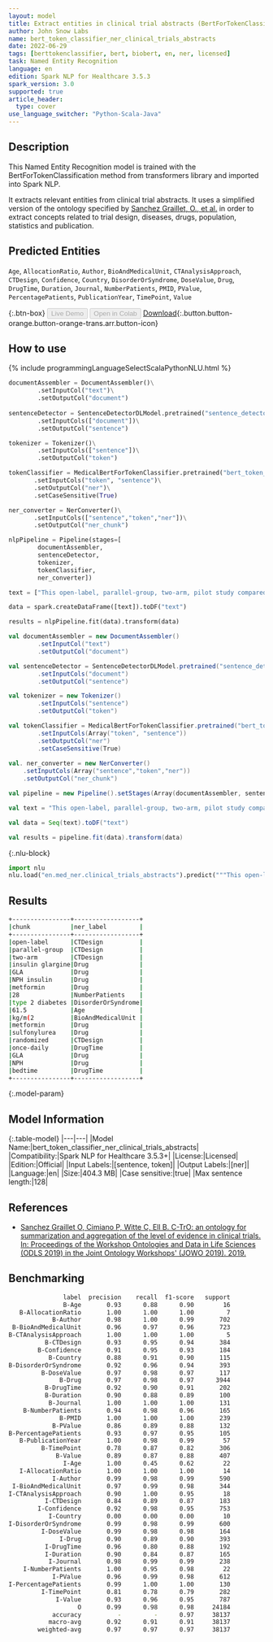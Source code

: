 ```yaml
---
layout: model
title: Extract entities in clinical trial abstracts (BertForTokenClassification)
author: John Snow Labs
name: bert_token_classifier_ner_clinical_trials_abstracts
date: 2022-06-29
tags: [berttokenclassifier, bert, biobert, en, ner, licensed]
task: Named Entity Recognition
language: en
edition: Spark NLP for Healthcare 3.5.3
spark_version: 3.0
supported: true
article_header:
  type: cover
use_language_switcher: "Python-Scala-Java"
---
```


## Description

This Named Entity Recognition model is trained with the BertForTokenClassification method from transformers library and imported into Spark NLP.

It extracts relevant entities from clinical trial abstracts. It uses a simplified version of the ontology specified by [Sanchez Graillet, O., et al.](https://pub.uni-bielefeld.de/record/2939477) in order to extract concepts related to trial design, diseases, drugs, population, statistics and publication.

## Predicted Entities

`Age`, `AllocationRatio`, `Author`, `BioAndMedicalUnit`, `CTAnalysisApproach`, `CTDesign`, `Confidence`, `Country`, `DisorderOrSyndrome`, `DoseValue`, `Drug`, `DrugTime`, `Duration`, `Journal`, `NumberPatients`, `PMID`, `PValue`, `PercentagePatients`, `PublicationYear`, `TimePoint`, `Value`

{:.btn-box}
<button class="button button-orange" disabled>Live Demo</button>
<button class="button button-orange" disabled>Open in Colab</button>
[Download](https://s3.amazonaws.com/auxdata.johnsnowlabs.com/clinical/models/bert_token_classifier_ner_clinical_trials_abstracts_en_3.5.3_3.0_1656475829985.zip){:.button.button-orange.button-orange-trans.arr.button-icon}

## How to use



<div class="tabs-box" markdown="1">
{% include programmingLanguageSelectScalaPythonNLU.html %}

```python
documentAssembler = DocumentAssembler()\
        .setInputCol("text")\
        .setOutputCol("document")
        
sentenceDetector = SentenceDetectorDLModel.pretrained("sentence_detector_dl_healthcare", "en", "clinical/models")\
        .setInputCols(["document"])\
        .setOutputCol("sentence")

tokenizer = Tokenizer()\
        .setInputCols(["sentence"])\
        .setOutputCol("token")

tokenClassifier = MedicalBertForTokenClassifier.pretrained("bert_token_classifier_ner_clinical_trials_abstracts", "en", "clinical/models")\
       .setInputCols("token", "sentence")\
       .setOutputCol("ner")\
       .setCaseSensitive(True)

ner_converter = NerConverter()\
       .setInputCols(["sentence","token","ner"])\
       .setOutputCol("ner_chunk")

nlpPipeline = Pipeline(stages=[
        documentAssembler,
        sentenceDetector,
        tokenizer,
        tokenClassifier,
        ner_converter])

text = ["This open-label, parallel-group, two-arm, pilot study compared the beta-cell protective effect of adding insulin glargine (GLA) vs. NPH insulin to ongoing metformin. Overall, 28 insulin-naive type 2 diabetes subjects (mean +/- SD age, 61.5 +/- 6.7 years; BMI, 30.7 +/- 4.3 kg/m(2)) treated with metformin and sulfonylurea were randomized to add once-daily GLA or NPH at bedtime."]

data = spark.createDataFrame([text]).toDF("text")

results = nlpPipeline.fit(data).transform(data)
```
```scala
val documentAssembler = new DocumentAssembler()
        .setInputCol("text")
        .setOutputCol("document")

val sentenceDetector = SentenceDetectorDLModel.pretrained("sentence_detector_dl_healthcare", "en", "clinical/models")
        .setInputCols("document")
        .setOutputCol("sentence")

val tokenizer = new Tokenizer()
        .setInputCols("sentence")
        .setOutputCol("token")

val tokenClassifier = MedicalBertForTokenClassifier.pretrained("bert_token_classifier_ner_clinical_trials_abstracts", "en", "clinical/models")
        .setInputCols(Array("token", "sentence"))
        .setOutputCol("ner")
        .setCaseSensitive(True)
       
val. ner_converter = new NerConverter()
  	.setInputCols(Array("sentence","token","ner"))
  	.setOutputCol("ner_chunk")

val pipeline = new Pipeline().setStages(Array(documentAssembler, sentenceDetector, tokenizer, tokenClassifier, ner_converter))

val text = "This open-label, parallel-group, two-arm, pilot study compared the beta-cell protective effect of adding insulin glargine (GLA) vs. NPH insulin to ongoing metformin. Overall, 28 insulin-naive type 2 diabetes subjects (mean +/- SD age, 61.5 +/- 6.7 years; BMI, 30.7 +/- 4.3 kg/m(2)) treated with metformin and sulfonylurea were randomized to add once-daily GLA or NPH at bedtime."

val data = Seq(text).toDF("text")

val results = pipeline.fit(data).transform(data)
```


{:.nlu-block}
```python
import nlu
nlu.load("en.med_ner.clinical_trials_abstracts").predict("""This open-label, parallel-group, two-arm, pilot study compared the beta-cell protective effect of adding insulin glargine (GLA) vs. NPH insulin to ongoing metformin. Overall, 28 insulin-naive type 2 diabetes subjects (mean +/- SD age, 61.5 +/- 6.7 years; BMI, 30.7 +/- 4.3 kg/m(2)) treated with metformin and sulfonylurea were randomized to add once-daily GLA or NPH at bedtime.""")
```

</div>

## Results

```bash
+----------------+------------------+
|chunk           |ner_label         |
+----------------+------------------+
|open-label      |CTDesign          |
|parallel-group  |CTDesign          |
|two-arm         |CTDesign          |
|insulin glargine|Drug              |
|GLA             |Drug              |
|NPH insulin     |Drug              |
|metformin       |Drug              |
|28              |NumberPatients    |
|type 2 diabetes |DisorderOrSyndrome|
|61.5            |Age               |
|kg/m(2          |BioAndMedicalUnit |
|metformin       |Drug              |
|sulfonylurea    |Drug              |
|randomized      |CTDesign          |
|once-daily      |DrugTime          |
|GLA             |Drug              |
|NPH             |Drug              |
|bedtime         |DrugTime          |
+----------------+------------------+
```

{:.model-param}
## Model Information

{:.table-model}
|---|---|
|Model Name:|bert_token_classifier_ner_clinical_trials_abstracts|
|Compatibility:|Spark NLP for Healthcare 3.5.3+|
|License:|Licensed|
|Edition:|Official|
|Input Labels:|[sentence, token]|
|Output Labels:|[ner]|
|Language:|en|
|Size:|404.3 MB|
|Case sensitive:|true|
|Max sentence length:|128|

## References

- [Sanchez Graillet O, Cimiano P, Witte C, Ell B. C-TrO: an ontology for summarization and aggregation of the level of evidence in clinical trials. In: Proceedings of the Workshop Ontologies and Data in Life Sciences (ODLS 2019) in the Joint Ontology Workshops' (JOWO 2019). 2019.](https://pub.uni-bielefeld.de/record/2939477)

## Benchmarking

```bash
               label  precision    recall  f1-score   support
               B-Age       0.93      0.88      0.90        16
   B-AllocationRatio       1.00      1.00      1.00         7
            B-Author       0.98      1.00      0.99       702
 B-BioAndMedicalUnit       0.96      0.97      0.96       723
B-CTAnalysisApproach       1.00      1.00      1.00         5
          B-CTDesign       0.93      0.95      0.94       384
        B-Confidence       0.91      0.95      0.93       184
           B-Country       0.88      0.91      0.90       115
B-DisorderOrSyndrome       0.92      0.96      0.94       393
         B-DoseValue       0.97      0.98      0.97       117
              B-Drug       0.97      0.98      0.97      3944
          B-DrugTime       0.92      0.90      0.91       202
          B-Duration       0.90      0.88      0.89       100
           B-Journal       1.00      1.00      1.00       131
    B-NumberPatients       0.94      0.98      0.96       165
              B-PMID       1.00      1.00      1.00       239
            B-PValue       0.86      0.89      0.88       132
B-PercentagePatients       0.93      0.97      0.95       105
   B-PublicationYear       1.00      0.98      0.99        57
         B-TimePoint       0.78      0.87      0.82       306
             B-Value       0.89      0.87      0.88       407
               I-Age       1.00      0.45      0.62        22
   I-AllocationRatio       1.00      1.00      1.00        14
            I-Author       0.99      0.98      0.99       590
 I-BioAndMedicalUnit       0.97      0.99      0.98       344
I-CTAnalysisApproach       0.90      1.00      0.95        18
          I-CTDesign       0.84      0.89      0.87       183
        I-Confidence       0.92      0.98      0.95       753
           I-Country       0.00      0.00      0.00        10
I-DisorderOrSyndrome       0.99      0.98      0.99       600
         I-DoseValue       0.99      0.98      0.98       164
              I-Drug       0.90      0.89      0.90       393
          I-DrugTime       0.96      0.80      0.88       192
          I-Duration       0.90      0.84      0.87       165
           I-Journal       0.98      0.99      0.99       238
    I-NumberPatients       1.00      0.95      0.98        22
            I-PValue       0.96      0.99      0.98       612
I-PercentagePatients       0.99      1.00      1.00       130
         I-TimePoint       0.81      0.78      0.79       282
             I-Value       0.93      0.96      0.95       787
                   O       0.99      0.98      0.98     24184
            accuracy          -         -      0.97     38137
           macro-avg       0.92      0.91      0.91     38137
        weighted-avg       0.97      0.97      0.97     38137
```
